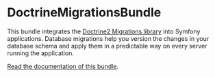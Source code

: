 DoctrineMigrationsBundle
========================

This bundle integrates the [Doctrine2 Migrations library](http://www.doctrine-project.org/projects/migrations.html)
into Symfony applications. Database migrations help you version the changes in
your database schema and apply them in a predictable way on every server running
the application.

[Read the documentation of this bundle](https://symfony.com/doc/current/bundles/DoctrineMigrationsBundle/index.html).
